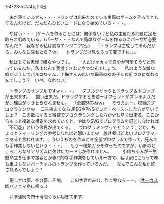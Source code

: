 1-4-23-5
##4月23日

　未だ寝ていません・・・トランプは出来たのでいま実際のゲームを作ろうとしてるんだけど、だんだんひどいコードになり始めている・・・。

　やばい・・・（ゲームを作ることには）関係ないけど私の主題たる問題に足を取られ始めている。（パーサ・・・なんで簡単なゲームを作るのにパーサが必要なんだ？　我ながら私は変なエンジニアだ。）
　「トランプは完成してるんだから、みんなに見せたら？ｗ」
　トランプだけ見せるって変ですね。。。

　私はとても傲慢で嫌なやつです。
　一人だけオカマで自分が可愛そうだと思っているんだ。私はなんて我慢できないやつなんでしょう。
　私のような嫌な奴がどうしてパルコちゃん、小梅さんみたいな最高の女の子とお近づきになれるんでしょう？　いや、なれない。

　トランプの<a href="https://ens.l18.work/game/2d/shuffle">サンプル</a>ですw・・・。
　ダブルクリックとドラッグ＆ドロップが出来ます。
　酷い出来だ。ドラッグするとき若干オフセットがズレるようだが、理由がつきとめられません。
　「全部SVGねｗ」
　そうだよー。模範的プログラミングｗ
　二三枚までならJPEGやPNGでコピーペーストした方が早いでしょ？　この数になると徹夜でプログラミングした方が少し早く出来る。ここからもっと複雑な構造を求めていくと、やはりSVGでプログラムを記述しなければ「不可能」という限界が出てくる。
　プログラミングってどういうことか、ちょっとフィーリングの参考になればと思いますｗ　怠け者ほどよいプログラマーであると言われます。こういうものを作るとき全部プログラムで作って、死んでも手作業しないという・・・。
　もう一種類ガラを作ったのですが、いまのところこんなリアリズムに欠けたカードしか作れません。
　
　小梅ちゃんが一生懸命立ち仕事で接客とか専門的な手作業をしている一方で、私は家にこもって味も重さもないバーチャルのトランプを作っているんだ。
　なんでこんな私が許されるんでしょう？

　現し世は夢、夜の夢こそ誠。
　この世界がみな、作り物ならーー。（<a href="https://www.youtube.com/watch?v=d0unhe68hws">サーカス団パノラマ島に帰る</a>。）

　いま連続で四十時間くらい起きてます。


